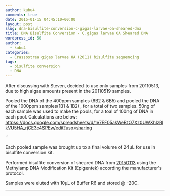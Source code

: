 ```yaml
---
author: kubu4
comments: true
date: 2015-01-15 04:45:10+00:00
layout: post
slug: dna-bisulfite-conversion-c-gigas-larvae-oa-sheared-dna
title: DNA Bisulfite Conversion - C.gigas larvae OA Sheared DNA
wordpress_id: 50
author:
  - kubu4
categories:
  - Crassostrea gigas larvae OA (2011) bisulfite sequencing
tags:
  - bisulfite conversion
  - DNA
---
```


After discussing with Steven, decided to use only samples from 20110513, due to high algae amounts present in the 20110519 samples.

Pooled the DNA of the 400ppm samples (6B2 & 6B5) and pooled the DNA of the 1000ppm samples(1B1 & 1B2) , for a total of two samples. 50ng of each sample was used to make the pools, for a toal of 100ng of DNA in each pool. Calculations are below:
[httpss://docs.google.com/spreadsheets/d/1e7EF05akWeBtO7Xz0UWXhIzRlkVU5HA_rjCE3c4SPEw/edit?usp=sharing](https://docs.google.com/spreadsheets/d/1e7EF05akWeBtO7Xz0UWXhIzRlkVU5HA_rjCE3c4SPEw/edit?usp=sharing)

``

Each pooled sample was brought up to a final volume of 24μL for use in bisulfite conversion kit.

Performed bisulfite conversion of sheared DNA from [20150113](2015/01/12/speedvac-c-gigas-larvae-oa-dna.html) using the Methylamp DNA Modification Kit (Epigentek) according the manufacturer's protocol.

Samples were eluted with 10μL of Buffer R6 and stored @ -20C.



* * *




